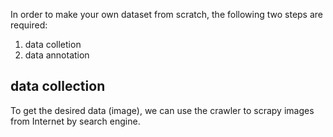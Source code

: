 In order to make your own dataset from scratch, the following two steps are required:

1. data colletion
2. data annotation

## data collection

To get the desired data (image), we can use the crawler to scrapy images from Internet by search engine. 